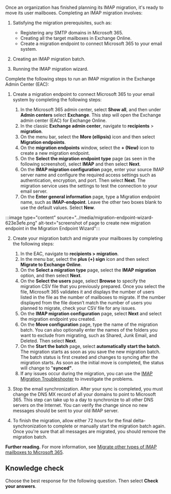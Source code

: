 Once an organization has finished planning its IMAP migration, it's ready to move its user mailboxes. Completing an IMAP migration involves:

1.  Satisfying the migration prerequisites, such as:
    
     -  Registering any SMTP domains in Microsoft 365.
     -  Creating all the target mailboxes in Exchange Online.
     -  Create a migration endpoint to connect Microsoft 365 to your email system.
2.  Creating an IMAP migration batch.
3.  Running the IMAP migration wizard.

Complete the following steps to run an IMAP migration in the Exchange Admin Center (EAC):

1.  Create a migration endpoint to connect Microsoft 365 to your email system by completing the following steps:
    
    1.  In the Microsoft 365 admin center, select **Show all**, and then under **Admin centers** select **Exchange**. This step will open the Exchange admin center (EAC) for Exchange Online.
    2.  In the classic **Exchange admin center**, navigate to **recipients** &gt; **migration**.
    3.  On the menu bar, select the **More (ellipsis)** icon and then select **Migration endpoints**.
    4.  On the **migration endpoints** window, select the **+ (New)** icon to create a new migration endpoint.
    5.  On the **Select the migration endpoint type** page (as seen in the following screenshot), select **IMAP** and then select **Next**.
    6.  On the **IMAP migration configuration** page, enter your source IMAP server name and configure the required access settings such as authentication, encryption, and port. Then select **Next**. The migration service uses the settings to test the connection to your email server.
    7.  On the **Enter general information** page, type a Migration endpoint name, such as **IMAP-endpoint**. Leave the other two boxes blank to use the default values. Select **New**.

:::image type="content" source="../media/migration-endpoint-wizard-623e3efe.png" alt-text="screenshot of page to create new migration endpoint in the Migration Endpoint Wizard":::


2.  Create your migration batch and migrate your mailboxes by completing the following steps:
    
    1.  In the EAC, navigate to **recipients &gt; migration**.
    2.  In the menu bar, select the **plus (+) sign** icon and then select **Migrate to Exchange Online**.
    3.  On the **Select a migration type** page, select the **IMAP migration** option, and then select **Next**.
    4.  On the **Select the users** page, select **Browse** to specify the migration CSV file that you previously prepared. Once you select the file, Microsoft 365 validates it and displays the number of users listed in the file as the number of mailboxes to migrate. If the number displayed from the file doesn’t match the number of users you planned to migrate, check your CSV file for any issues.
    5.  On the **IMAP migration configuration** page, select **Next** and select the migration endpoint you created.
    6.  On the **Move configuration** page, type the name of the migration batch. You can also optionally enter the names of the folders you want to exclude from migrating, such as Shared, Junk Email, and Deleted. Then select **Next**.
    7.  On the **Start the batch** page, select **automatically start the batch**. The migration starts as soon as you save the new migration batch. The batch status is first created and changes to syncing after the migration starts. As soon as the initial move is completed, the status will change to "**synced"**.
    8.  If any issues occur during the migration, you can use the [IMAP Migration Troubleshooter](/exchange/troubleshoot/move-or-migrate-mailboxes/troubleshoot-issues-with-imap-mailbox-migration?azure-portal=true) to investigate the problems.

3.  Stop the email synchronization. After your sync is completed, you must change the DNS MX record of all your domains to point to Microsoft 365. This step can take up to a day to synchronize to all other DNS servers on the Internet. You can verify the change since no new messages should be sent to your old IMAP server.
4.  To finish the migration, allow either 72 hours for the final delta-synchronization to complete or manually start the migration batch again. Once you're sure that all messages are migrated, you should remove the migration batch.

**Further reading.** For more information, see [Migrate other types of IMAP mailboxes to Microsoft 365](/Exchange/mailbox-migration/migrating-imap-mailboxes/migrate-other-types-of-imap-mailboxes?azure-portal=true).

## Knowledge check

Choose the best response for the following question. Then select **Check your answers**.